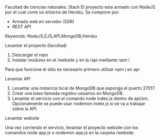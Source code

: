 Facultad de ciencias naturales.
Stack
El proyecto esta armado con NodeJS por el cual corre un entorno de Heroku.
Se compone por:
* Armado web en servidor (SSR)
* REST API

Keywords: NodeJS,EJS,API,MongoDB,Heroku

Levantar el proyecto (facultad)

1. Descargar el repo
2. Instalar modulos en el /website y en la /api mediante npm i

Para que funcione el sitio es necesario primero utilizar npm i en api

Levantar API

1. Levantar una instancia local de MongoDB que exponga el puerto 27017.
2. Crear una base llamada registro-usuarios en MongoDB.
3. Levantar el servicio con el comando node index.js dentro de api/src. Opcionalmente se puede usar nodemon index.js si se va a trabajar sobre la API.

Levantar website

Una vez corriendo el servicio, levantar el proyecto website con los comandos node app.js o nodemon app.js en la carpeta /website.


